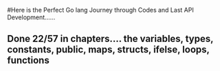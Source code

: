 #Here is the Perfect Go lang Journey through Codes and Last API Development......



## Done 22/57 in chapters....   the variables, types, constants, public, maps, structs, ifelse, loops, functions

